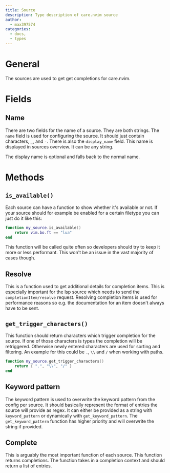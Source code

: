 ```yaml
---
title: Source
description: Type description of care.nvim source
author:
  - max397574
categories:
  - docs,
  - types
---
```


# General

The sources are used to get get completions for care.nvim.

# Fields

## Name

There are two fields for the name of a source. They are both strings. The `name` field is used for
configuring the source. It should just contain characters, `_`, and `-`. There is also the
`display_name` field. This name is displayed in sources overview. It can be any string.

The display name is optional and falls back to the normal name.

# Methods

## `is_available()`

Each source can have a function to show whether it's available or not. If your source should
for example be enabled for a certain filetype you can just do it like this:

```lua
function my_source.is_available()
    return vim.bo.ft == "lua"
end
```

This function will be called quite often so developers should try to keep it more or less
performant. This won't be an issue in the vast majority of cases though.

## Resolve

This is a function used to get additional details for completion items. This is especially
important for the lsp source which needs to send the `completionItem/resolve` request.
Resolving completion items is used for performance reasons so e.g. the documentation for an item
doesn't always have to be sent.

## `get_trigger_characters()`

This function should return characters which trigger completion for the source. If one of those
characters is types the completion will be retriggered. Otherwise newly entered characters are
used for sorting and filtering.
An example for this could be `.`, `\\` and `/` when working with paths.

```lua
function my_source.get_trigger_characters()
    return { ".", "\\", "/" }
end
```

## Keyword pattern

The keyword pattern is used to overwrite the keyword pattern from the config per source. It
should basically represent the format of entries the source will provide as regex.
It can either be provided as a string with `keyword_pattern` or dynamically with
`get_keyword_pattern`.
The `get_keyword_pattern` function has higher priority and will overwrite the string if provided.

## Complete

This is arguably the most important function of each source. This function returns completions.
The function takes in a completion context and should return a
list of entries.
